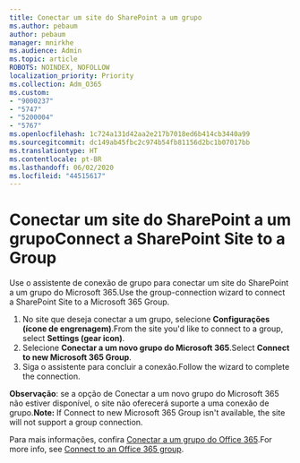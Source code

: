 ```yaml
---
title: Conectar um site do SharePoint a um grupo
ms.author: pebaum
author: pebaum
manager: mnirkhe
ms.audience: Admin
ms.topic: article
ROBOTS: NOINDEX, NOFOLLOW
localization_priority: Priority
ms.collection: Adm_O365
ms.custom:
- "9000237"
- "5747"
- "5200004"
- "5767"
ms.openlocfilehash: 1c724a131d42aa2e217b7018ed6b414cb3440a99
ms.sourcegitcommit: dc149ab45fbc2c974b54fb81156d2bc1b07017bb
ms.translationtype: HT
ms.contentlocale: pt-BR
ms.lasthandoff: 06/02/2020
ms.locfileid: "44515617"
---
```

# <a name="connect-a-sharepoint-site-to-a-group"></a><span data-ttu-id="8fa1a-102">Conectar um site do SharePoint a um grupo</span><span class="sxs-lookup"><span data-stu-id="8fa1a-102">Connect a SharePoint Site to a Group</span></span>

<span data-ttu-id="8fa1a-103">Use o assistente de conexão de grupo para conectar um site do SharePoint a um grupo do Microsoft 365.</span><span class="sxs-lookup"><span data-stu-id="8fa1a-103">Use the group-connection wizard to connect a SharePoint Site to a Microsoft 365 Group.</span></span>

1. <span data-ttu-id="8fa1a-104">No site que deseja conectar a um grupo, selecione **Configurações (ícone de engrenagem)**.</span><span class="sxs-lookup"><span data-stu-id="8fa1a-104">From the site you'd like to connect to a group, select  **Settings (gear icon)**.</span></span>
2. <span data-ttu-id="8fa1a-105">Selecione **Conectar a um novo grupo do Microsoft 365**.</span><span class="sxs-lookup"><span data-stu-id="8fa1a-105">Select  **Connect to new Microsoft 365 Group**.</span></span>
3. <span data-ttu-id="8fa1a-106">Siga o assistente para concluir a conexão.</span><span class="sxs-lookup"><span data-stu-id="8fa1a-106">Follow the wizard to complete the connection.</span></span>

<span data-ttu-id="8fa1a-107">**Observação**: se a opção de Conectar a um novo grupo do Microsoft 365 não estiver disponível, o site não oferecerá suporte a uma conexão de grupo.</span><span class="sxs-lookup"><span data-stu-id="8fa1a-107">**Note:**  If Connect to new Microsoft 365 Group isn't available, the site will not support a group connection.</span></span>

<span data-ttu-id="8fa1a-108">Para mais informações, confira [Conectar a um grupo do Office 365](https://docs.microsoft.com/sharepoint/dev/transform/modernize-connect-to-office365-group).</span><span class="sxs-lookup"><span data-stu-id="8fa1a-108">For more info, see  [Connect to an Office 365 group](https://docs.microsoft.com/sharepoint/dev/transform/modernize-connect-to-office365-group).</span></span>